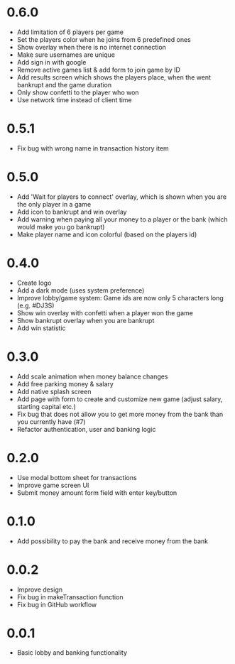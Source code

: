 # 0.6.0
- Add limitation of 6 players per game
- Set the players color when he joins from 6 predefined ones
- Show overlay when there is no internet connection
- Make sure usernames are unique
- Add sign in with google
- Remove active games list & add form to join game by ID
- Add results screen which shows the players place, when the went bankrupt and the game duration
- Only show confetti to the player who won
- Use network time instead of client time

# 0.5.1
- Fix bug with wrong name in transaction history item

# 0.5.0
- Add 'Wait for players to connect' overlay, which is shown when you are the only player in a game
- Add icon to bankrupt and win overlay
- Add warning when paying all your money to a player or the bank (which would make you go bankrupt)
- Make player name and icon colorful (based on the players id)

# 0.4.0
- Create logo
- Add a dark mode (uses system preference)
- Improve lobby/game system: Game ids are now only 5 characters long (e.g. #DJ3S)
- Show win overlay with confetti when a player won the game
- Show bankrupt overlay when you are bankrupt
- Add win statistic

# 0.3.0
- Add scale animation when money balance changes
- Add free parking money & salary
- Add native splash screen
- Add page with form to create and customize new game (adjust salary, starting capital etc.)
- Fix bug that does not allow you to get more money from the bank than you currently have (#7)
- Refactor authentication, user and banking logic

# 0.2.0
- Use modal bottom sheet for transactions
- Improve game screen UI
- Submit money amount form field with enter key/button

# 0.1.0
- Add possibility to pay the bank and receive money from the bank

# 0.0.2
- Improve design
- Fix bug in makeTransaction function
- Fix bug in GitHub workflow

# 0.0.1
- Basic lobby and banking functionality
